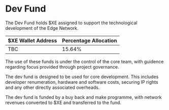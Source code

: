 # Dev Fund

The Dev Fund holds $XE assigned to support the technological development of the Edge Network.

| $XE Wallet Address | Percentage Allocation |
| :--- | :--- |
| TBC | 15.64% |

The use of these funds is under the control of the core team, with guidence regarding focus provided through project governance.

The dev fund is designed to be used for core development. This includes developer renumeration, hardware and software costs, securing IP rights and any other directly associated overheads.

The dev fund is funded by a buy back and make programme, with network revenues converted to $XE and transferred to the fund.

